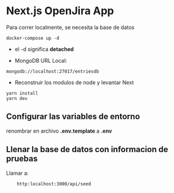 # Next.js OpenJira App

Para correr localmente, se necesita la base de datos

```
docker-compose up -d
```

- el -d significa **detached**

* MongoDB URL Local:

```
mongodb://localhost:27017/entriesdb
```

- Reconstruir los modulos de node y levantar Next

```
yarn install
yarn dev
```

## Configurar las variables de entorno

renombrar en archivo **.env.template** a **.env**

## Llenar la base de datos con informacion de pruebas

Llamar a:

```
    http:localhost:3000/api/seed
```
